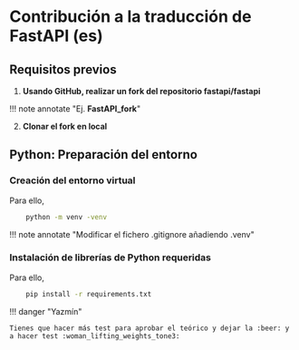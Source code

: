 # **Contribución a la traducción de FastAPI (es)**

## Requisitos previos

1. **Usando GitHub, realizar un fork del repositorio fastapi/fastapi**

!!! note annotate "Ej. **FastAPI_fork**"

2. **Clonar el fork en local**


## Python: Preparación del entorno

### Creación del entorno virtual

Para ello, 

```sh
    python -m venv -venv
```

!!! note annotate "Modificar el fichero .gitignore añadiendo .venv"

### Instalación de librerías de Python requeridas

Para ello, 

```sh
    pip install -r requirements.txt
```

!!! danger "Yazmín"

    Tienes que hacer más test para aprobar el teórico y dejar la :beer: y a hacer test :woman_lifting_weights_tone3: 
